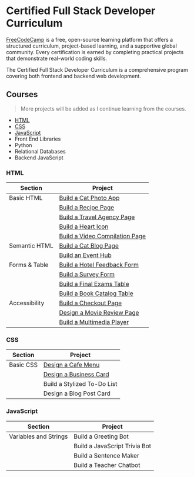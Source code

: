 # Certified Full Stack Developer Curriculum

[FreeCodeCamp](https://www.freeCodeCamp.org/) is a free, open-source learning platform that offers a structured curriculum, project-based learning, and a supportive global community. Every certification is earned by completing practical projects that demonstrate real-world coding skills.

The Certified Full Stack Developer Curriculum is a comprehensive program covering both frontend and backend web development.

## Courses
>More projects will be added as I continue learning from the courses.
- [HTML](#html)
- [CSS](#css)
- [JavaScript](#javascript)
- Front End Libraries
- Python
- Relational Databases
- Backend JavaScript

### HTML

| Section       | Project                                                           |
|---------------|-------------------------------------------------------------------|
| Basic HTML    | [Build a Cat Photo App](./html/cat-photo-app/)                    |
|               | [Build a Recipe Page](./html/recipe-page/)                        |
|               | [Build a Travel Agency Page](./html/travel-agency-page/)          |
|               | [Build a Heart Icon](./html/heart-icon/)                          |
|               | [Build a Video Compilation Page](./html/video-compilation-page/)  |
| Semantic HTML | [Build a Cat Blog Page](./html/cat-blog-page/)                    |
|               | [Build an Event Hub](./html/event-hub/)                           |
| Forms & Table | [Build a Hotel Feedback Form](./html/hotel-feedback-form/)        |
|               | [Build a Survey Form](./html/survey-form/)                        |
|               | [Build a Final Exams Table](./html/final-exams-table/)            |
|               | [Build a Book Catalog Table](./html/book-catalog-table/)          |
| Accessibility | [Build a Checkout Page](./html/checkout-page/)                    |
|               | [Design a Movie Review Page](./html/movie-review-page/)           |
|               | [Build a Multimedia Player](./html/multimedia-player/)            |

### CSS

| Section                     | Project                                         |
|-----------------------------|-------------------------------------------------|
| Basic CSS                    | [Design a Cafe Menu](./html/cafe-menu/)         |
|                             | [Design a Business Card](./html/business-card/) |
|                             | Build a Stylized To-Do List                     |
|                             | Design a Blog Post Card                         |

<!--
| Absolute and Relative Units | Build an Event Flyer Page                       |
| Pseudo Classes and Elements | Design a Greeting Card                          |
|                             | Build a Job Application Form                    |
| Colors                      | Build a Set of Colored Markers                  |
|                             | Design a Set of Colored Boxes                   |
| Styling Forms               | Design a Registration Form                      |
|                             | Design a Contact Form                           |
| The Box Model               | Design a Rothko Painting                        |
|                             | Build a Confidential Email Page                 |
| Flexbox                     | Build a Flexbox Photo Gallery                   |
|                             | Build a Page of Playing Cards                   |
| Typography                  | Build a Nutritional Label                       |
|                             | Build a Newspaper Article                       |
| Accessibility               | Build a Quiz Webpage                            |
|                             | Build a Tribute Page                            |
| Positioning                 | Build a Cat Painting                            |
|                             | Build a House Painting                          |
|  Attribute Selectors        | Build a Balance Sheet                           |
|                             | Build a Book Inventory App                      |
| Responsive Design           | Design a Piano                                  |
|                             | Build a Technical Documentation Page            |
| Variables                   | Build a City Skyline                            |
|                             | Build an Avalaibility Table                     |
| Grid                        | Build a Magazine                                |
|                             | Design a Magazine Layout                        |
|                             | Build a Product Landing Page                    |
| Animation                   | Build an Animated Ferris Wheel                  |
|                             | Build a Moon Orbit                              |
|                             | Build a Flappy Penguin                          |
|                             | Build a Personal Portfolio                      |
-->

### JavaScript

| Section                     | Project                        |
|-----------------------------|--------------------------------|
| Variables and Strings       |Build a Greeting Bot            | 
|                             | Build a JavaScript Trivia Bot  |
|                             | Build a Sentence Maker         |
|                             | Build a Teacher Chatbot        |
